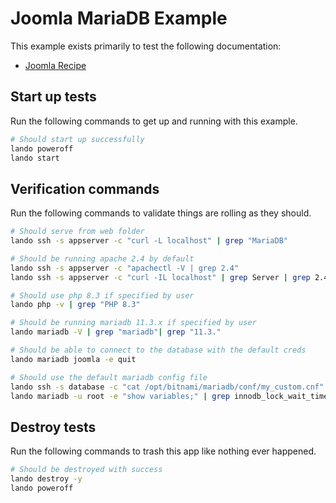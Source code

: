 # Joomla MariaDB Example

This example exists primarily to test the following documentation:

* [Joomla Recipe](https://docs.lando.dev/joomla/config.html)

Start up tests
--------------

Run the following commands to get up and running with this example.

```bash
# Should start up successfully
lando poweroff
lando start
```

Verification commands
---------------------

Run the following commands to validate things are rolling as they should.

```bash
# Should serve from web folder
lando ssh -s appserver -c "curl -L localhost" | grep "MariaDB"

# Should be running apache 2.4 by default
lando ssh -s appserver -c "apachectl -V | grep 2.4"
lando ssh -s appserver -c "curl -IL localhost" | grep Server | grep 2.4

# Should use php 8.3 if specified by user
lando php -v | grep "PHP 8.3"

# Should be running mariadb 11.3.x if specified by user
lando mariadb -V | grep "mariadb"| grep "11.3."

# Should be able to connect to the database with the default creds
lando mariadb joomla -e quit

# Should use the default mariadb config file
lando ssh -s database -c "cat /opt/bitnami/mariadb/conf/my_custom.cnf" | grep "innodb_lock_wait_timeout = 121"
lando mariadb -u root -e "show variables;" | grep innodb_lock_wait_timeout | grep 121
```

Destroy tests
-------------

Run the following commands to trash this app like nothing ever happened.

```bash
# Should be destroyed with success
lando destroy -y
lando poweroff
```
